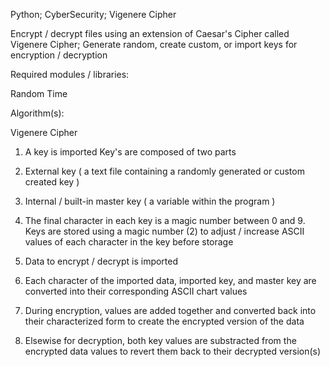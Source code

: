 Python; CyberSecurity; Vigenere Cipher

Encrypt / decrypt files using an extension of Caesar's Cipher called Vigenere Cipher; Generate random, create custom, or import keys for encryption / decryption

Required modules / libraries:

Random
Time

Algorithm(s):

Vigenere Cipher

1. A key is imported
  Key's are composed of two parts
  1. External key ( a text file containing a randomly generated or custom created key )
  2. Internal / built-in master key ( a variable within the program )
  3. The final character in each key is a magic number between 0 and 9. Keys are stored using a magic number (2) to adjust / increase ASCII values of each character in the key before storage


2. Data to encrypt / decrypt is imported
3. Each character of the imported data, imported key, and master key are converted into their corresponding ASCII chart values
4. During encryption, values are added together and converted back into their characterized form to create the encrypted version of the data
5. Elsewise for decryption, both key values are substracted from the encrypted data values to revert them back to their decrypted version(s)
